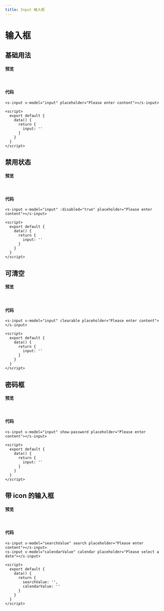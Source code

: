 ```yaml
---
title: Input 输入框
---
```


# 输入框

## 基础用法

#### 预览 
&nbsp;
<ClientOnly>
<input-demo3></input-demo3>
</ClientOnly>
#### 代码
```vue
<s-input v-model="input" placeholder="Please enter content"></s-input>

<script>
  export default {
    data() {
      return {
        input: ''
      }
    }
  }
</script>
```

## 禁用状态

#### 预览 
&nbsp;
<ClientOnly>
<input-demo2></input-demo2>
</ClientOnly>
#### 代码
```vue
<s-input v-model="input" :disabled="true" placeholder="Please enter content"></s-input>

<script>
  export default {
    data() {
      return {
        input: ''
      }
    }
  }
</script>
```

## 可清空

#### 预览 
&nbsp;
<ClientOnly>
<input-demo1></input-demo1>
</ClientOnly>
#### 代码
```vue
<s-input v-model="input" clearable placeholder="Please enter content"></s-input>

<script>
  export default {
    data() {
      return {
        input: ''
      }
    }
  }
</script>
```

## 密码框

#### 预览 
&nbsp;
<ClientOnly>
<input-demo4></input-demo4>
</ClientOnly>
#### 代码
```vue
<s-input v-model="input" show-password placeholder="Please enter content"></s-input>

<script>
  export default {
    data() {
      return {
        input: ''
      }
    }
  }
</script>
```

## 带 icon 的输入框

#### 预览 
&nbsp;
<ClientOnly>
<input-demo5></input-demo5>
</ClientOnly>
#### 代码
```vue
<s-input v-model="searchValue" search placeholder="Please enter content"></s-input>
<s-input v-model="calendarValue" calendar placeholder="Please select a date"></s-input>

<script>
  export default {
    data() {
      return {
        searchValue: '',
        calendarValue: ''
      }
    }
  }
</script>
```
